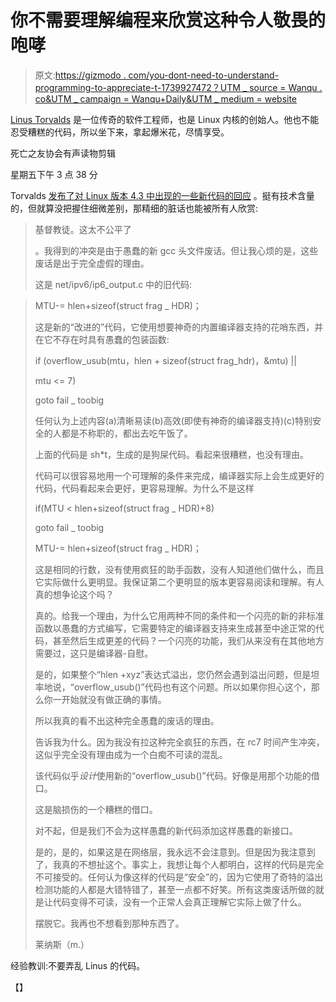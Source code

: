 # 你不需要理解编程来欣赏这种令人敬畏的咆哮

> 原文:[https://gizmodo . com/you-dont-need-to-understand-programming-to-appreciate-t-1739927472？UTM _ source = Wanqu . co&UTM _ campaign = Wanqu+Daily&UTM _ medium = website](https://gizmodo.com/you-dont-need-to-understand-programming-to-appreciate-t-1739927472?utm_source=wanqu.co&utm_campaign=Wanqu+Daily&utm_medium=website)

[Linus Torvalds](http://gizmodo.com/tag/linus-torvalds) 是一位传奇的软件工程师，也是 Linux 内核的创始人。他也不能忍受糟糕的代码，所以坐下来，拿起爆米花，尽情享受。

死亡之友协会有声读物剪辑

星期五下午 3 点 38 分

Torvalds [发布了对 Linux 版本 4.3 中出现的一些新代码的回应](http://lkml.iu.edu/hypermail/linux/kernel/1510.3/02866.html) 。挺有技术含量的，但就算没把握住细微差别，那精细的脏话也能被所有人欣赏:

> 基督教徒。这太不公平了
> 
> 。我得到的冲突是由于愚蠢的新 gcc 头文件废话。但让我心烦的是，这些废话是出于完全虚假的理由。
> 
> 这是 net/ipv6/ip6_output.c 中的旧代码:

> MTU-= hlen+sizeof(struct frag _ HDR)；
> 
> 这是新的“改进的”代码，它使用想要神奇的内置编译器支持的花哨东西，并在它不存在时具有愚蠢的包装函数:
> 
> if (overflow_usub(mtu，hlen + sizeof(struct frag_hdr)，&mtu) ||
> 
> mtu <= 7)
> 
> goto fail _ toobig
> 
> 任何认为上述内容(a)清晰易读(b)高效(即使有神奇的编译器支持)(c)特别安全的人都是不称职的，都出去吃午饭了。
> 
> 上面的代码是 sh*t，生成的是狗屎代码。看起来很糟糕，也没有理由。
> 
> 代码可以很容易地用一个可理解的条件来完成，编译器实际上会生成更好的代码，代码看起来会更好，更容易理解。为什么不是这样
> 
> if(MTU < hlen+sizeof(struct frag _ HDR)+8)
> 
> goto fail _ toobig
> 
> MTU-= hlen+sizeof(struct frag _ HDR)；
> 
> 这是相同的行数，没有使用疯狂的助手函数，没有人知道他们做什么，而且它实际做什么更明显。我保证第二个更明显的版本更容易阅读和理解。有人真的想争论这个吗？
> 
> 真的。给我一个理由，为什么它用两种不同的条件和一个闪亮的新的非标准函数以愚蠢的方式编写，它需要特定的编译器支持来生成甚至中途正常的代码，甚至然后生成更差的代码？一个闪亮的功能，我们从来没有在其他地方需要过，这只是编译器-自慰。
> 
> 是的，如果整个“hlen +xyz”表达式溢出，您仍然会遇到溢出问题，但是坦率地说，“overflow_usub()”代码也有这个问题。所以如果你担心这个，那么你一开始就没有做正确的事情。
> 
> 所以我真的看不出这种完全愚蠢的废话的理由。
> 
> 告诉我为什么。因为我没有拉这种完全疯狂的东西，在 rc7 时间产生冲突，这似乎完全没有理由成为一个白痴不可读的混乱。
> 
> 该代码似乎*设计*使用新的“overflow_usub()”代码。好像是用那个功能的借口。
> 
> 这是脑损伤的一个糟糕的借口。
> 
> 对不起，但是我们不会为这样愚蠢的新代码添加这样愚蠢的新接口。
> 
> 是的，是的，如果这是在网络层，我永远不会注意到。但是因为我注意到了，我真的不想扯这个。事实上，我想让每个人都明白，这样的代码是完全不可接受的。任何认为像这样的代码是“安全”的，因为它使用了奇特的溢出检测功能的人都是大错特错了，甚至一点都不好笑。所有这类废话所做的就是让代码变得不可读，没有一个正常人会真正理解它实际上做了什么。
> 
> 摆脱它。我再也不想看到那种东西了。
> 
> 莱纳斯（m.）

经验教训:不要弄乱 Linus 的代码。

【】